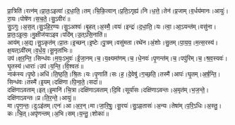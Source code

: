

  
प्रा॒त्रिति॑।रत्न॑म्।प्रा॒तः॒ऽइत्वा॑।द॒धा॒ति॒।तम्।चि॒कि॒त्वान्।प्र॒ति॒ऽगृह्य॑।नि।ध॒त्ते॒।तेन॑।प्र॒जाम्।व॒र्धय॑मानः।आयुः॑।रा॒यः।पोषे॑ण।स॒च॒ते॒।सु॒ऽवीरः॑॥  
सु॒ऽगुः।अ॒स॒त्।सु॒ऽहि॒र॒ण्यः।सु॒ऽअश्वः॑।बृ॒हत्।अ॒स्मै॒।वयः॑।इन्द्रः॑।द॒धा॒ति॒।यः।त्वा॒।आ॒ऽयन्त॑म्।वसु॑ना।प्रा॒तः॒ऽइ॒त्वः॒।मु॒क्षीज॑याऽइव।पदि॑म्।उ॒त्ऽसि॒नाति॑॥  
आय॑म्।अ॒द्य।सु॒ऽकृत॑म्।प्रा॒तः।इ॒च्छन्।इ॒ष्टेः।पु॒त्रम्।वसु॑मता।रथे॑न।अं॒शोः।सु॒तम्।पा॒य॒य॒।म॒त्स॒रस्य॑।क्ष॒यत्ऽवी॑रम्।व॒र्ध॒य॒।सू॒नृता॑भिः॥  
उप॑।क्ष॒र॒न्ति॒।सिन्ध॑वः।म॒यः॒ऽभुवः॑।ई॒जा॒नम्।च॒।य॒क्ष्यमा॑णम्।च॒।धे॒नवः॑।पृ॒णन्त॑म्।च॒।पपु॑रिम्।च॒।श्र॒व॒स्यवः॑।घृ॒तस्य॑।धाराः॑।उप॑।य॒न्ति॒।वि॒श्वतः॑॥  
नाक॑स्य।पृ॒ष्ठे।अधि॑।ति॒ष्ठ॒ति॒।श्रि॒तः।यः।पृ॒णाति॑।सः।ह॒।दे॒वेषु॑।ग॒च्छ॒ति॒।तस्मै॑।आपः॑।घृ॒तम्।अ॒र्ष॒न्ति॒।सिन्ध॑वः।तस्मै॑।इ॒यम्।दक्षि॑णा।पि॒न्व॒ते॒।सदा॑॥  
दक्षि॑णाऽवताम्।इत्।इ॒मानि॑।चि॒त्रा।दक्षि॑णाऽवताम्।दि॒वि।सूर्या॑सः।दक्षि॑णाऽवन्तः।अ॒मृत॑म्।भ॒ज॒न्ते॒।दक्षि॑णाऽवन्तः।प्र।ति॒र॒न्ते॒।आयुः॑॥  
मा।पृ॒ण॒न्तः॒।दुःऽइ॑तम्।एनः॑।आ।अ॒र॒न्।मा।जा॒रि॒षुः॒।सू॒रयः॑।सु॒ऽव्र॒तासः॑।अ॒न्यः।तेषा॑म्।प॒रि॒ऽधिः।अ॒स्तु॒।कः।चि॒त्।अपृ॑णन्तम्।अ॒भि।सम्।य॒न्तु॒।शोकाः॑॥  
